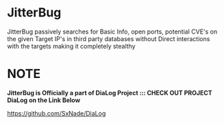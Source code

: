 # JitterBug
JitterBug passively searches for Basic Info, open ports, potential CVE's on the given Target IP's in third party databases without Direct interactions with the targets making it completely stealthy

# NOTE

**JitterBug is Officially a part of DiaLog Project ::: CHECK OUT PROJECT DiaLog on the Link Below**

https://github.com/SxNade/DiaLog
